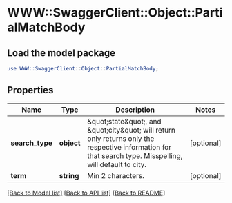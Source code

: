 # WWW::SwaggerClient::Object::PartialMatchBody

## Load the model package
```perl
use WWW::SwaggerClient::Object::PartialMatchBody;
```

## Properties
Name | Type | Description | Notes
------------ | ------------- | ------------- | -------------
**search_type** | **object** | \&quot;state\&quot;, and \&quot;city\&quot; will return only returns only the respective information for that search type. Misspelling, will default to city. | [optional] 
**term** | **string** | Min 2 characters. | [optional] 

[[Back to Model list]](../README.md#documentation-for-models) [[Back to API list]](../README.md#documentation-for-api-endpoints) [[Back to README]](../README.md)


